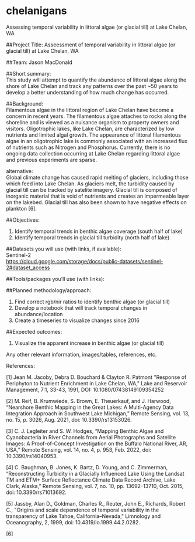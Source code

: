 # chelanigans
Assessing temporal variability in littoral algae (or glacial till) at Lake Chelan, WA   

##Project Title: Asseessment of temporal variability in littoral algae (or glacial till) at Lake Chelan, WA  

##Team: Jason MacDonald  

##Short summary:  
This study will attempt to quantify the abundance of littoral algae along the shore of Lake Chelan and track any patterns over the past ~50 years to develop a better understanding of how much change has occurred.  

##Background:  
Filamentous algae in the littoral region of Lake Chelan have become a concern in recent years. The filamentous algae attaches to rocks along the shoreline and is viewed as a nuisance organism to property owners and visitors. Oligotrophic lakes, like Lake Chelan, are characterized by low nutrients and limited algal growth. The appearance of littoral filamentous algae in an oligotrophic lake is commonly associated with an increased flux of nutrients such as Nitrogen and Phosphorus. Currently, there is no ongoing data collection occurring at Lake Chelan regarding littoral algae and previous experiments are sparse.   

alternative:  
Global climate change has caused rapid melting of glaciers, including those which feed into Lake Chelan. As glaciers melt, the turbidity caused by glacial till can be tracked by satelite imagery. Glacial till is composed of inorganic material that is void of nutrients and creates an impermeable layer on the lakebed. Glacial till has also been shown to have negative effects on plankton [6].  

##Objectives:  
1. Identify temporal trends in benthic algae coverage (south half of lake)   
2. Identify temporal trends in glacial till turbidity (north half of lake)   

##Datasets you will use (with links, if available):  
Sentinel-2  
https://cloud.google.com/storage/docs/public-datasets/sentinel-2#dataset_access  
  
  
  
##Tools/packages you’ll use (with links):  


##Planned methodology/approach:  
1. Find correct rgb/nir ratios to identify benthic algae (or glacial till)
2. Develop a notebook that will track temporal changes in abundance/location
3. Create a timeseries to visualize changes since 2016

##Expected outcomes:  
1. Visualize the apparent increase in benthic algae (or glacial till)

Any other relevant information, images/tables, references, etc.

References:

[1]
Jean M. Jacoby, Debra D. Bouchard & Clayton R. Patmont "Response of Periphyton to Nutrient Enrichment in Lake Chelan, WA," Lake and Reservoir Management, 7:1, 33-43, 1991, DOI: 10.1080/07438149109354252

[2]
M. Reif, B. Krumwiede, S. Brown, E. Theuerkauf, and J. Harwood, “Nearshore Benthic Mapping in the Great Lakes: A Multi-Agency Data Integration Approach in Southwest Lake Michigan,” Remote Sensing, vol. 13, no. 15, p. 3026, Aug. 2021, doi: 10.3390/rs13153026.

[3]
C. J. Legleiter and S. W. Hodges, “Mapping Benthic Algae and Cyanobacteria in River Channels from Aerial Photographs and Satellite Images: A Proof-of-Concept Investigation on the Buffalo National River, AR, USA,” Remote Sensing, vol. 14, no. 4, p. 953, Feb. 2022, doi: 10.3390/rs14040953.

[4]
C. Baughman, B. Jones, K. Bartz, D. Young, and C. Zimmerman, “Reconstructing Turbidity in a Glacially Influenced Lake Using the Landsat TM and ETM+ Surface Reflectance Climate Data Record Archive, Lake Clark, Alaska,” Remote Sensing, vol. 7, no. 10, pp. 13692–13710, Oct. 2015, doi: 10.3390/rs71013692.

[5]
Jassby, Alan D., Goldman, Charles R., Reuter, John E., Richards, Robert C., "Origins and scale dependence of temporal variability in the transparency of Lake Tahoe, California–Nevada," Limnology and Oceanography, 2, 1999, doi: 10.4319/lo.1999.44.2.0282.

[6]
